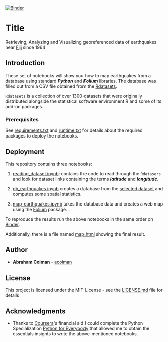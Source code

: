 [![Binder](https://mybinder.org/badge_logo.svg)](https://mybinder.org/v2/gh/acoiman/mapping_earthquakes/master)

# Title

Retrieving, Analyzing and Visualizing georeferenced data of earthquakes near [Fiji](https://es.wikipedia.org/wiki/Fiyi) since 1964

## Introduction

These set of notebooks will show you how to map earthquakes from a database using standard ***Python*** and ***Folium*** libraries. The database was filled out from  a CSV file obtained from the [Rdatasets](https://vincentarelbundock.github.io/Rdatasets/).

`Rdatasets` is a collection of over 1300 datasets that were originally distributed alongside the statistical software environment R and some of its add-on packages. 

### Prerequisites

See [requirements.txt](requirements.txt) and [runtime.txt](runtime.txt) for details about the required packages to deploy the notebooks.


## Deployment

This repository contains three notebooks:

1. [reading_dataset.ipynb](reading_dataset.ipynb): contains the code to read through the `Rdatasers` and look for dataset links containing the terms ***latitude*** and ***longitude***.

2. [db_earthquakes.ipynb](db_earthquakes.ipynb) creates a database from the [selected dataset](https://vincentarelbundock.github.io/Rdatasets/csv/datasets/quakes.csv)  and computes some spatial statistics.

3. [map_earthquakes.ipynb](map_earthquakes.ipynb) takes the database data and creates a web map using the [Folium](https://pypi.org/project/folium/) package.

To reproduce the results run the above notebooks in the same order on [Binder](https://mybinder.org/).

Additionally, there is a file named [map.html](https://acoiman.github.io/maps/earthquake_fiji/map/) showing the final result.


## Author

* **Abraham Coiman** - [acoiman](https://acoiman.github.io/)

## License

This project is licensed under the MIT License - see the [LICENSE.md](LICENSE.md) file for details

## Acknowledgments

* Thanks to [Coursera](https://www.coursera.org/)'s financial aid I could complete the Python Specialization [Python for Everybody](https://www.coursera.org/specializations/python)  that allowed me to obtain the essentials insights to write the above-mentioned notebooks.
